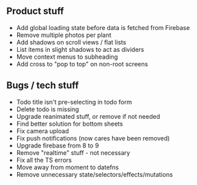 ## Product stuff

- Add global loading state before data is fetched from Firebase
- Remove multiple photos per plant
- Add shadows on scroll views / flat lists
- List items in slight shadows to act as dividers
- Move context menus to subheading
- Add cross to "pop to top" on non-root screens

## Bugs / tech stuff

- Todo title isn't pre-selecting in todo form
- Delete todo is missing
- Upgrade reanimated stuff, or remove if not needed
- Find better solution for bottom sheets
- Fix camera upload
- Fix push notifications (now cares have been removed)
- Upgrade firebase from 8 to 9
- Remove "realtime" stuff - not necessary
- Fix all the TS errors
- Move away from moment to datefns
- Remove unnecessary state/selectors/effects/mutations
